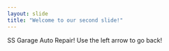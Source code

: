 ```yaml
---
layout: slide
title: "Welcome to our second slide!"
---
```

SS Garage Auto Repair!
Use the left arrow to go back!
